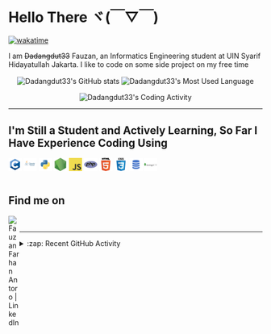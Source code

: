 # Hello There ヾ(￣▽￣)
[![wakatime](https://wakatime.com/badge/user/2c62c33c-4952-4ba2-98b9-e2451599b83a.svg)](https://wakatime.com/@2c62c33c-4952-4ba2-98b9-e2451599b83a)

I am ~~Dadangdut33~~ Fauzan, an Informatics Engineering student at UIN Syarif Hidayatullah Jakarta. I like to code on some side project on my
free time<br>

<p align="center">
    <img align="center" width="501px" src="https://github-readme-stats.vercel.app/api?username=Dadangdut33&show_icons=true&count_private=true" alt="Dadangdut33's GitHub stats">
    <img align="center" width="209px" src="https://github-readme-stats.vercel.app/api/top-langs/?username=Dadangdut33&langs_count=8" alt="Dadangdut33's Most Used Language">
</p>
<p align="center">
    <img align="center" src="https://github-readme-stats.vercel.app/api/wakatime?username=Dadangdut33" alt="Dadangdut33's Coding Activity"><br>
</p>    

---
## I'm Still a Student and Actively Learning, So Far I Have Experience Coding Using
<div align="left">
    <img align="center" alt="C" width="26px"
        src="https://raw.githubusercontent.com/github/explore/f3e22f0dca2be955676bc70d6214b95b13354ee8/topics/c/c.png" />
    <img align="center" alt="Java" width="26px"
        src="https://raw.githubusercontent.com/github/explore/80688e429a7d4ef2fca1e82350fe8e3517d3494d/topics/java/java.png" />
    <img align="center" alt="Python" width="26px"
        src="https://raw.githubusercontent.com/github/explore/80688e429a7d4ef2fca1e82350fe8e3517d3494d/topics/python/python.png" />
    <img align="center" alt="Node.js" width="26px"
        src="https://raw.githubusercontent.com/github/explore/80688e429a7d4ef2fca1e82350fe8e3517d3494d/topics/nodejs/nodejs.png" />
    <img align="center" alt="JavaScript" width="26px"
        src="https://raw.githubusercontent.com/github/explore/80688e429a7d4ef2fca1e82350fe8e3517d3494d/topics/javascript/javascript.png" />
    <img align="center" alt="PHP" width="26px"
        src="https://raw.githubusercontent.com/github/explore/ccc16358ac4530c6a69b1b80c7223cd2744dea83/topics/php/php.png" />
    <img align="center" alt="HTML5" width="26px"
        src="https://raw.githubusercontent.com/github/explore/80688e429a7d4ef2fca1e82350fe8e3517d3494d/topics/html/html.png" />
    <img align="center" alt="CSS3" width="26px"
        src="https://raw.githubusercontent.com/github/explore/80688e429a7d4ef2fca1e82350fe8e3517d3494d/topics/css/css.png" />
    <img align="center" alt="SQL" width="26px"
        src="https://raw.githubusercontent.com/github/explore/80688e429a7d4ef2fca1e82350fe8e3517d3494d/topics/sql/sql.png" />
    <img align="center" alt="MongoDB" width="26px"
        src="https://raw.githubusercontent.com/github/explore/80688e429a7d4ef2fca1e82350fe8e3517d3494d/topics/mongodb/mongodb.png" />
</div>

<br />

## Find me on

[<img align="left" alt="Fauzan Farhan Antoro | LinkedIn" width="22px"
    src="https://content.linkedin.com/content/dam/me/brand/en-us/brand-home/logos/In-Blue-Logo.png.original.png" />](https://www.linkedin.com/in/fauzan-farhan-antoro/)

<br />

---
<details>
    <summary>:zap: Recent GitHub Activity</summary>
<!--START_SECTION:activity-->
1. 🗣 Commented on [#4](https://github.com/Dadangdut33/Screen-Translate/issues/4) in [Dadangdut33/Screen-Translate](https://github.com/Dadangdut33/Screen-Translate)
<!--END_SECTION:activity-->
</details>